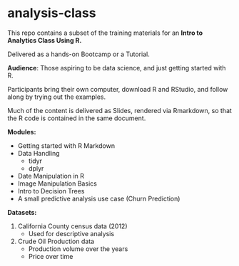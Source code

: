 analysis-class
==============

This repo contains a subset of the training materials for an **Intro to Analytics Class Using R.**

Delivered as a hands-on Bootcamp or a Tutorial. 

**Audience**: Those aspiring to be data science, and just getting started with R.

Participants bring their own computer, download R and RStudio, and follow along by trying out the examples.

Much of the content is delivered as Slides, rendered via Rmarkdown, so that the R code is contained in the same document.

**Modules:**

- Getting started with R Markdown
- Data Handling
    - tidyr
    - dplyr
- Date Manipulation in R
- Image Manipulation Basics
- Intro to Decision Trees
- A small predictive analysis use case (Churn Prediction)

**Datasets:**

1. California County census data (2012)
      - Used for descriptive analysis
2. Crude Oil Production data
      - Production volume over the years
      - Price over time
  
  
